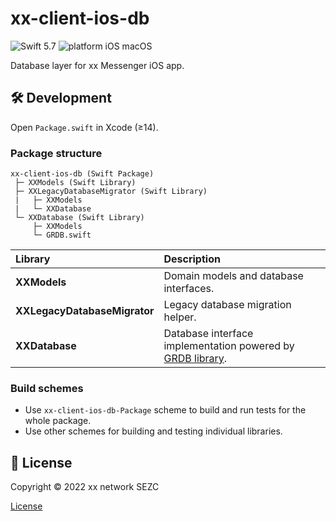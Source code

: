 # xx-client-ios-db

![Swift 5.7](https://img.shields.io/badge/swift-5.6-orange.svg)
![platform iOS macOS](https://img.shields.io/badge/platform-iOS_macOS-blue.svg)

Database layer for xx Messenger iOS app.

## 🛠 Development

Open `Package.swift` in Xcode (≥14).

### Package structure

```
xx-client-ios-db (Swift Package)
 ├─ XXModels (Swift Library)
 ├─ XXLegacyDatabaseMigrator (Swift Library)
 |   ├─ XXModels
 |   └─ XXDatabase
 └─ XXDatabase (Swift Library)
     ├─ XXModels
     └─ GRDB.swift
```

|Library|Description|
|:--|:--|
|**XXModels**|Domain models and database interfaces.|
|**XXLegacyDatabaseMigrator**|Legacy database migration helper.|
|**XXDatabase**|Database interface implementation powered by [GRDB library](https://github.com/groue/GRDB.swift).|

### Build schemes

- Use `xx-client-ios-db-Package` scheme to build and run tests for the whole package.
- Use other schemes for building and testing individual libraries.

## 📄 License

Copyright © 2022 xx network SEZC

[License](LICENSE)
